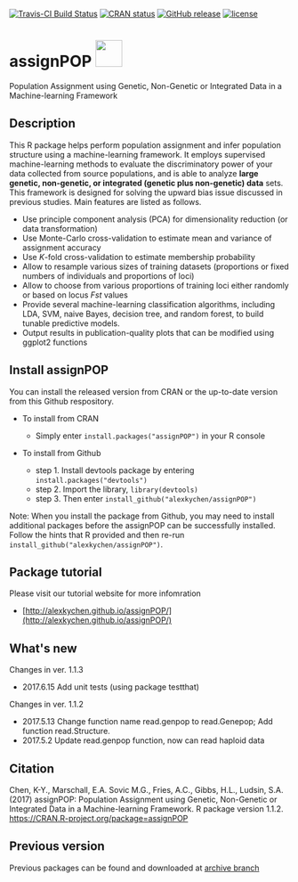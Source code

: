 [![Travis-CI Build Status](https://travis-ci.org/alexkychen/assignPOP.svg?branch=master)](https://travis-ci.org/alexkychen/assignPOP)
[![CRAN status](http://www.r-pkg.org/badges/version/assignPOP)](https://cran.r-project.org/package=assignPOP)
[![GitHub release](https://img.shields.io/github/release/alexkychen/assignPOP.svg)](https://github.com/alexkychen/assignPOP/releases)
[![license](https://img.shields.io/github/license/alexkychen/assignPOP.svg)](https://github.com/alexkychen/assignPOP/blob/master/LICENSE.md)

# assignPOP <img src="https://www.r-project.org/logo/Rlogo.svg" width="48">

Population Assignment using Genetic, Non-Genetic or Integrated Data in a Machine-learning Framework

## Description
This R package helps perform population assignment and infer population structure using a machine-learning framework. It employs supervised machine-learning methods to evaluate the discriminatory power of your data collected from source populations, and is able to analyze **large genetic, non-genetic, or integrated (genetic plus non-genetic) data** sets. This framework is designed for solving the upward bias issue discussed in previous studies. Main features are listed as follows.

- Use principle component analysis (PCA) for dimensionality reduction (or data transformation)
- Use Monte-Carlo cross-validation to estimate mean and variance of assignment accuracy
- Use *K*-fold cross-validation to estimate membership probability
- Allow to resample various sizes of training datasets (proportions or fixed numbers of individuals and proportions of loci)
- Allow to choose from various proportions of training loci either randomly or based on locus *Fst* values
- Provide several machine-learning classification algorithms, including LDA, SVM, naive Bayes, decision tree, and random forest, to build tunable predictive models.
- Output results in publication-quality plots that can be modified using ggplot2 functions

## Install assignPOP
You can install the released version from CRAN or the up-to-date version from this Github respository.

- To install from CRAN
  * Simply enter `install.packages("assignPOP")` in your R console

- To install from Github
  * step 1. Install devtools package by entering `install.packages("devtools")`
  * step 2. Import the library, `library(devtools)`
  * step 3. Then enter `install_github("alexkychen/assignPOP")` 

Note: When you install the package from Github, you may need to install additional packages before the assignPOP can be successfully installed. Follow the hints that R provided and then re-run `install_github("alexkychen/assignPOP")`.

## Package tutorial
Please visit our tutorial website for more infomration
* [http://alexkychen.github.io/assignPOP/](http://alexkychen.github.io/assignPOP/)

## What's new
Changes in ver. 1.1.3
- 2017.6.15 Add unit tests (using package testthat)

Changes in ver. 1.1.2
- 2017.5.13 Change function name read.genpop to read.Genepop; Add function read.Structure.
- 2017.5.2 Update read.genpop function, now can read haploid data

## Citation
Chen, K-Y., Marschall, E.A. Sovic M.G., Fries, A.C., Gibbs, H.L., Ludsin, S.A. (2017) assignPOP: Population Assignment using Genetic, Non-Genetic or Integrated Data in a Machine-learning Framework. R package version 1.1.2. https://CRAN.R-project.org/package=assignPOP 

## Previous version
Previous packages can be found and downloaded at [archive branch](https://github.com/alexkychen/assignPOP/tree/archive)
